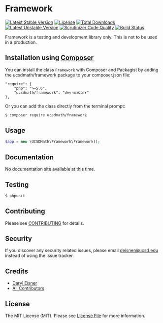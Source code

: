 # Framework[![Latest Stable Version](https://poser.pugx.org/ucsdmath/Framework/v/stable)](https://packagist.org/packages/ucsdmath/Framework)[![License](https://poser.pugx.org/ucsdmath/Framework/license)](https://packagist.org/packages/ucsdmath/Framework)[![Total Downloads](https://poser.pugx.org/ucsdmath/Framework/downloads)](https://packagist.org/packages/ucsdmath/Framework)[![Latest Unstable Version](https://poser.pugx.org/ucsdmath/Framework/v/unstable)](https://packagist.org/packages/ucsdmath/Framework)[![Scrutinizer Code Quality](https://scrutinizer-ci.com/g/ucsdmath/Framework/badges/quality-score.png?b=master)](https://scrutinizer-ci.com/g/ucsdmath/Framework/?branch=master)[![Build Status](https://scrutinizer-ci.com/g/ucsdmath/Framework/badges/build.png?b=master)](https://scrutinizer-ci.com/g/ucsdmath/Framework/code-structure/master)Framework is a testing and development library only. This is not to be used in a production.## Installation using [Composer](http://getcomposer.org/)You can install the class ```Framework``` with Composer and Packagist byadding the ucsdmath/framework package to your composer.json file:```"require": {    "php": ">=5.6",    "ucsdmath/framework": "dev-master"},```Or you can add the class directly from the terminal prompt:```bash$ composer require ucsdmath/framework```## Usage``` php$app = new \UCSDMath\Framework\Framework();```## DocumentationNo documentation site available at this time.<!-- [Check out the documentation](http://math.ucsd.edu/~deisner/documentation/Framework/) -->## Testing``` bash$ phpunit```## ContributingPlease see [CONTRIBUTING](CONTRIBUTING.md) for details.## SecurityIf you discover any security related issues, please email deisner@ucsd.edu instead of using the issue tracker.## Credits- [Daryl Eisner](https://github.com/UCSDMath)- [All Contributors](../../contributors)## LicenseThe MIT License (MIT). Please see [License File](LICENSE) for more information.